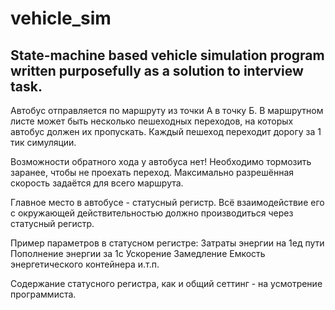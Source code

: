# vehicle_sim
State-machine based vehicle simulation program written purposefully as a solution to interview task.
------------------

Автобус отправляется по маршруту из точки A в точку Б.
В маршрутном листе может быть несколько пешеходных переходов, на которых автобус должен их пропускать.
Каждый пешеход переходит дорогу за 1 тик симуляции.

Возможности обратного хода у автобуса нет!
Необходимо тормозить заранее, чтобы не проехать переход.
Максимально разрешённая скорость задаётся для всего маршрута.

Главное место в автобусе - статусный регистр.
Всё взаимодействие его с окружающей действительностью должно производиться через статусный регистр.

Пример параметров в статусном регистре:
Затраты энергии на 1ед пути
Пополнение энергии за 1с
Ускорение
Замедление
Емкость энергетического контейнера
и.т.п.

Содержание статусного регистра, как и общий сеттинг - на усмотрение программиста.
